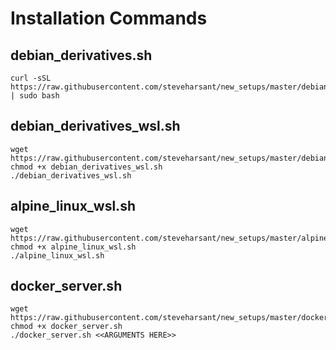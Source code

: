 # Installation Commands

## debian_derivatives.sh

``` shell
curl -sSL https://raw.githubusercontent.com/steveharsant/new_setups/master/debian_derivatives.sh | sudo bash
```

## debian_derivatives_wsl.sh

``` shell
wget https://raw.githubusercontent.com/steveharsant/new_setups/master/debian_derivatives_wsl.sh
chmod +x debian_derivatives_wsl.sh
./debian_derivatives_wsl.sh
```

## alpine_linux_wsl.sh

``` shell
wget https://raw.githubusercontent.com/steveharsant/new_setups/master/alpine_linux_wsl.sh
chmod +x alpine_linux_wsl.sh
./alpine_linux_wsl.sh
```

## docker_server.sh

``` shell
wget https://raw.githubusercontent.com/steveharsant/new_setups/master/docker_server.sh
chmod +x docker_server.sh
./docker_server.sh <<ARGUMENTS HERE>>
```
